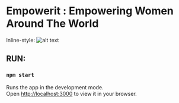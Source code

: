 # Empowerit : Empowering Women Around The World

Inline-style: 
![alt text](https://github.com/DavidNJoiner/empowerit/src/components/images/landing.png "LandingPage")

## RUN:

### `npm start`

Runs the app in the development mode.\
Open [http://localhost:3000](http://localhost:3000) to view it in your browser.
